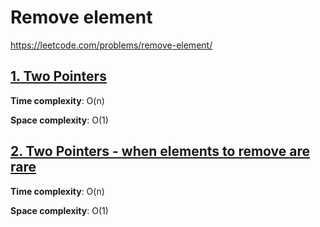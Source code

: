 # Remove element

https://leetcode.com/problems/remove-element/

## [1. Two Pointers](des1)
**Time complexity**: O(n)

**Space complexity**: O(1)

## [2. Two Pointers - when elements to remove are rare](des2)
**Time complexity**: O(n)

**Space complexity**: O(1)


